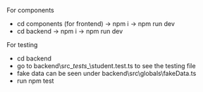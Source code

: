 For components 
- cd components (for frontend) ->  npm i -> npm run dev
- cd backend -> npm i -> npm run dev

For testing 
- cd backend
- go to backend\src\__tests__\student.test.ts to see the testing file
- fake data can be seen under backend\src\globals\fakeData.ts
- run npm test